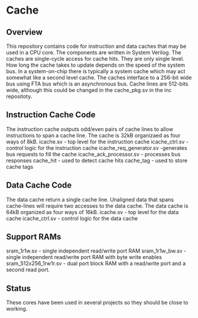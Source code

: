 # Cache
## Overview
This repository contains code for instruction and data caches that may be used in a CPU core. The components are written in System Verilog.
The caches are single-cycle access for cache hits. They are only single level. How long the cache takes to update depends on the speed of the system bus. In a system-on-chip there is typically a system cache which may act somewhat like a second level cache.
The caches interface to a 256-bit wide bus using FTA bus which is an asynchronous bus. Cache lines are 512-bits wide, although this could be changed in the cache_pkg.sv in the inc repositoty.

## Instruction Cache Code
The instruction cache outputs odd/even pairs of cache lines to allow instructions to span a cache line.
The cache is 32kB organizaed as four ways of 8kB.
icache.sv - top level for the instruction cache
icache_ctrl.sv - control logic for the instruction cache
icache_req_generator.sv	-generates bus requests to fill the cache
icache_ack_processor.sv - processes bus responses
cache_hit - used to detect cache hits
cache_tag - used to store cache tags

## Data Cache Code
The data cache return a single cache line. Unaligned data that spans cache-lines will require two accesses to the data cache.
The data cache is 64kB organized as four ways of 16kB.
icache.sv - top level for the data cache
icache_ctrl.sv - control logic for the data cache

## Support RAMs
sram_1r1w.sv - single independent read/write port RAM
sram_1r1w_bw.sv - single independent read/write port RAM with byte write enables
sram_512x256_1rw1r.sv - dual port block RAM with a read/write port and a second read port.

## Status
These cores have been used in several projects so they should be close to working.

